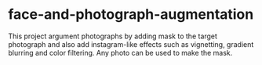 # face-and-photograph-augmentation
This project  argument photographs by adding mask to the target photograph and also add instagram-like effects such as vignetting, gradient
blurring and color filtering. 
Any photo can be used to make the mask.
